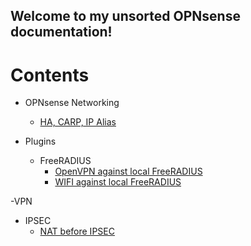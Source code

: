 ## Welcome to my unsorted OPNsense documentation!


# Contents

- OPNsense Networking
  - [HA, CARP, IP Alias](HA-CARP-IPAdlias.md)

- Plugins
  - FreeRADIUS
    - [OpenVPN against local FreeRADIUS](FreeRADIUS-OpenVPN.md) 
    - [WIFI against local FreeRADIUS](FreeRADIUS-WIFI.md) 

-VPN
 - IPSEC
   - [NAT before IPSEC](NATbeforeIPSEC.md)
